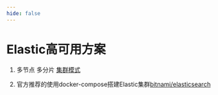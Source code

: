 ```yaml
---
hide: false
---
```

# Elastic高可用方案

1. 多节点 多分片 [集群模式](https://blog.csdn.net/qq_41167306/article/details/122967059)

2. 官方推荐的使用docker-compose搭建Elastic集群[bitnami/elasticsearch](https://registry.hub.docker.com/r/bitnami/elasticsearch)